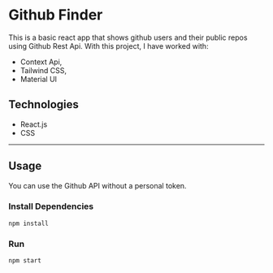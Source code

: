 # Github Finder

This is a basic react app that shows github users and their public repos using Github Rest Api. With this project, I have worked with:

- Context Api,
- Tailwind CSS,
- Material UI

## Technologies

- React.js
- CSS

---

## Usage

You can use the Github API without a personal token.

### Install Dependencies

```
npm install
```

### Run

```
npm start
```
